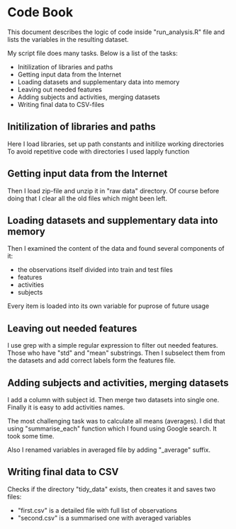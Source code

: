 # Code Book

This document describes the logic of code inside "run_analysis.R" file and lists the variables in the resulting dataset.

My script file does many tasks. Below is a list of the tasks:

* Initilization of libraries and paths
* Getting input data from the Internet
* Loading datasets and supplementary data into memory
* Leaving out needed features
* Adding subjects and activities, merging datasets
* Writing final data to CSV-files

## Initilization of libraries and paths

Here I load libraries, set up path constants and initilize working directories
To avoid repetitive code with directories I used lapply function

## Getting input data from the Internet

Then I load zip-file and unzip it in "raw data" directory.
Of course before doing that I clear all the old files which might been left.

## Loading datasets and supplementary data into memory

Then I examined the content of the data and found several components of it:

* the observations itself divided into train and test files
* features
* activities
* subjects

Every item is loaded into its own variable for puprose of future usage

## Leaving out needed features

I use grep with a simple regular expression to filter out needed features.
Those who have "std" and "mean" substrings.
Then I subselect them from the datasets and add correct labels form the features file.

## Adding subjects and activities, merging datasets

I add a column with subject id.
Then merge two datasets into single one.
Finally it is easy to add activities names.

The most challenging task was to calculate all means (averages).
I did that using "summarise_each" function which I found using Google search. It took some time.

Also I renamed variables in averaged file by adding "_average" suffix.

## Writing final data to CSV

Checks if the directory "tidy_data" exists, then creates it and saves two files:

* "first.csv" is a detailed file with full list of observations
* "second.csv" is a summarised one with averaged variables
